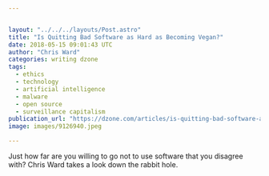 ```yaml
---


layout: "../../../layouts/Post.astro"
title: "Is Quitting Bad Software as Hard as Becoming Vegan?"
date: 2018-05-15 09:01:43 UTC
author: "Chris Ward"
categories: writing dzone
tags:
  - ethics
  - technology
  - artificial intelligence
  - malware
  - open source
  - surveillance capitalism
publication_url: "https://dzone.com/articles/is-quitting-bad-software-as-hard-as-becoming-vegan"
image: images/9126940.jpeg

---
```

Just how far are you willing to go not to use software that you disagree with? Chris Ward takes a look down the rabbit hole.

